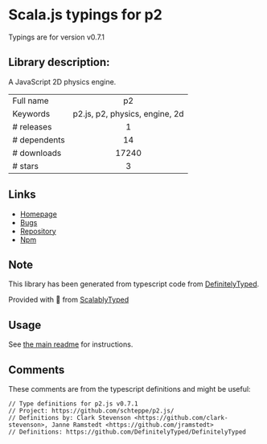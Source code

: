 
# Scala.js typings for p2

Typings are for version v0.7.1

## Library description:
A JavaScript 2D physics engine.

|                    |                 |
| ------------------ | :-------------: |
| Full name          | p2 |
| Keywords           | p2.js, p2, physics, engine, 2d |
| # releases         | 1 |
| # dependents       | 14 |
| # downloads        | 17240 |
| # stars            | 3 |

## Links
- [Homepage](https://github.com/schteppe/p2.js#readme)
- [Bugs](https://github.com/schteppe/p2.js/issues)
- [Repository](https://github.com/schteppe/p2.js)
- [Npm](https://www.npmjs.com/package/p2)
    


## Note
This library has been generated from typescript code from [DefinitelyTyped](https://definitelytyped.org).

Provided with :purple_heart: from [ScalablyTyped](https://github.com/oyvindberg/ScalablyTyped)

## Usage
See [the main readme](../../readme.md) for instructions.

## Comments

These comments are from the typescript definitions and might be useful:
```
// Type definitions for p2.js v0.7.1
// Project: https://github.com/schteppe/p2.js/
// Definitions by: Clark Stevenson <https://github.com/clark-stevenson>, Janne Ramstedt <https://github.com/jramstedt>
// Definitions: https://github.com/DefinitelyTyped/DefinitelyTyped

```

